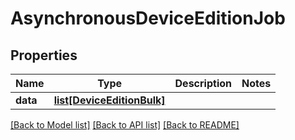 # AsynchronousDeviceEditionJob

## Properties
Name | Type | Description | Notes
------------ | ------------- | ------------- | -------------
**data** | [**list[DeviceEditionBulk]**](DeviceEditionBulk.md) |  | 

[[Back to Model list]](../README.md#documentation-for-models) [[Back to API list]](../README.md#documentation-for-api-endpoints) [[Back to README]](../README.md)


